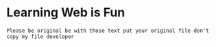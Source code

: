 # Learning Web is Fun

`Please be original be with those text put your original file don't copy my file developer`

